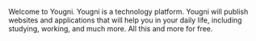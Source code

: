 Welcome to Yougni.
Yougni is a technology platform.
Yougni will publish websites and applications that will help you in your daily life, including studying, working, and much more.
All this and more for free.
